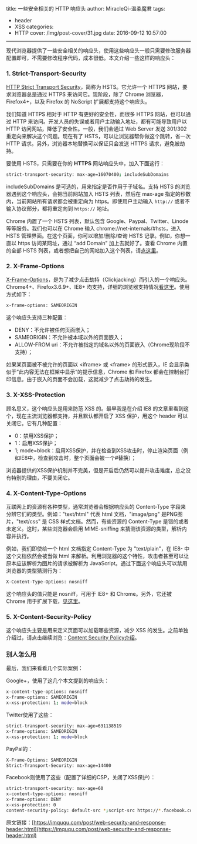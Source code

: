 title: 一些安全相关的 HTTP 响应头
author: MiracleQi-温柔魔君
tags:
  - header
  - XSS
categories:
  - HTTP
cover: /img/post-cover/31.jpg
date: 2016-09-12 10:57:00
---
现代浏览器提供了一些安全相关的响应头，使用这些响应头一般只需要修改服务器配置即可，不需要修改程序代码，成本很低。本文介绍一些这样的响应头：

### 1\. Strict-Transport-Security

[HTTP Strict Transport Security](http://tools.ietf.org/html/rfc6797)，简称为 HSTS。它允许一个 HTTPS 网站，要求浏览器总是通过 HTTPS 来访问它。现阶段，除了 Chrome 浏览器，Firefox4+，以及 Firefox 的 NoScript 扩展都支持这个响应头。

我们知道 HTTPS 相对于 HTTP 有更好的安全性，而很多 HTTPS 网站，也可以通过 HTTP 来访问。开发人员的失误或者用户主动输入地址，都有可能导致用户以 HTTP 访问网站，降低了安全性。一般，我们会通过 Web Server 发送 301/302 重定向来解决这个问题。现在有了 HSTS，可以让浏览器帮你做这个跳转，省一次 HTTP 请求。另外，浏览器本地替换可以保证只会发送 HTTPS 请求，避免被劫持。<!--more-->

要使用 HSTS，只需要在你的 **HTTPS** 网站响应头中，加入下面这行：

```bash
strict-transport-security: max-age=16070400; includeSubDomains
```

includeSubDomains 是可选的，用来指定是否作用于子域名。支持 HSTS 的浏览器遇到这个响应头，会把当前网站加入 HSTS 列表，然后在 max-age 指定的秒数内，当前网站所有请求都会被重定向为 https。即使用户主动输入 `http://` 或者不输入协议部分，都将重定向到 `https://` 地址。

Chrome 内置了一个 HSTS 列表，默认包含 Google、Paypal、Twitter、Linode 等等服务。我们也可以在 Chrome 输入 chrome://net-internals/#hsts，进入 HSTS 管理界面。在这个页面，你可以增加/删除/查询 HSTS 记录。例如，你想一直以 https 访问某网址，通过 “add Domain” 加上去就好了。查看 Chrome 内置的全部 HSTS 列表，或者想把自己的网站加入这个列表，请[点这里](http://www.chromium.org/sts)。

### 2\. X-Frame-Options

[X-Frame-Options](https://tools.ietf.org/html/rfc7034)，是为了减少点击劫持（Clickjacking）而引入的一个响应头。Chrome4+、Firefox3.6.9+、IE8+ 均支持，详细的浏览器支持情况[看这里](https://developer.mozilla.org/en-US/docs/HTTP/X-Frame-Options?redirectlocale=en-US&redirectslug=The_X-FRAME-OPTIONS_response_header#Browser_compatibility)。使用方式如下：

```bash
x-frame-options: SAMEORIGIN
```

这个响应头支持三种配置：

*   DENY：不允许被任何页面嵌入；
*   SAMEORIGIN：不允许被本域以外的页面嵌入；
*   ALLOW-FROM uri：不允许被指定的域名以外的页面嵌入（Chrome现阶段不支持）；

如果某页面被不被允许的页面以 &lt;iframe> 或 &lt;frame> 的形式嵌入，IE 会显示类似于“此内容无法在框架中显示”的提示信息，Chrome  和 Firefox 都会在控制台打印信息。由于嵌入的页面不会加载，这就减少了点击劫持的发生。

### 3\. X-XSS-Protection

顾名思义，这个响应头是用来防范 XSS 的。最早我是在介绍 IE8 的文章里看到这个，现在主流浏览器都支持，并且默认都开启了 XSS 保护，用这个 header 可以关闭它。它有几种配置：

*   0：禁用XSS保护；
*   1：启用XSS保护；
*   1; mode=block：启用XSS保护，并在检查到XSS攻击时，停止渲染页面（例如IE8中，检查到攻击时，整个页面会被一个#替换）；

浏览器提供的XSS保护机制并不完美，但是开启后仍然可以提升攻击难度，总之没有特别的理由，不要关闭它。

### 4\. X-Content-Type-Options

互联网上的资源有各种类型，通常浏览器会根据响应头的 Content-Type 字段来分辨它们的类型。例如："text/html" 代表 html 文档，"image/png" 是PNG图片，"text/css" 是 CSS 样式文档。然而，有些资源的 Content-Type 是错的或者未定义。这时，某些浏览器会启用 MIME-sniffing 来猜测该资源的类型，解析内容并执行。

例如，我们即使给一个 html 文档指定 Content-Type 为 "text/plain"，在 IE8- 中这个文档依然会被当做 html 来解析。利用浏览器的这个特性，攻击者甚至可以让原本应该解析为图片的请求被解析为 JavaScript。通过下面这个响应头可以禁用浏览器的类型猜测行为：

```bash
X-Content-Type-Options: nosniff
```

这个响应头的值只能是 nosniff，可用于 IE8+ 和 Chrome。另外，它还被 Chrome 用于扩展下载，[见这里](https://developer.chrome.com/extensions/hosting.html)。

### 5\. X-Content-Security-Policy

这个响应头主要是用来定义页面可以加载哪些资源，减少 XSS 的发生。之前单独介绍过，请点击继续浏览：[Content Security Policy介绍](http://www.imququ.com/post/content-security-policy-reference.html)。

### 别人怎么用

最后，我们来看看几个实际案例：

Google+，使用了这几个本文提到的响应头：

```bash
x-content-type-options: nosniff
x-frame-options: SAMEORIGIN
x-xss-protection: 1; mode=block
```

Twitter使用了这些：

```bash
strict-transport-security: max-age=631138519
x-frame-options: SAMEORIGIN
x-xss-protection: 1; mode=block
```

PayPal的：

```bash
X-Frame-Options: SAMEORIGIN
Strict-Transport-Security: max-age=14400
```

Facebook则使用了这些（配置了详细的CSP，关闭了XSS保护）：

```bash
strict-transport-security: max-age=60
x-content-type-options: nosniff
x-frame-options: DENY
x-xss-protection: 0
content-security-policy: default-src *;script-src https://*.facebook.com http://*.facebook.com https://*.fbcdn.net http://*.fbcdn.net *.facebook.net *.google-analytics.com *.virtualearth.net *.google.com 127.0.0.1:* *.spotilocal.com:* chrome-extension://lifbcibllhkdhoafpjfnlhfpfgnpldfl 'unsafe-inline' 'unsafe-eval' https://*.akamaihd.net http://*.akamaihd.net;style-src * 'unsafe-inline';connect-src https://*.facebook.com http://*.facebook.com https://*.fbcdn.net http://*.fbcdn.net *.facebook.net *.spotilocal.com:* https://*.akamaihd.net ws://*.facebook.com:* http://*.akamaihd.net https://fb.scanandcleanlocal.com:*;
```

原文链接：[https://imququ.com/post/web-security-and-response-header.html](https://imququ.com/post/web-security-and-response-header.html)